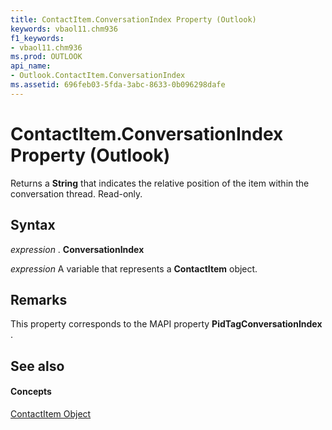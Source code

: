 ```yaml
---
title: ContactItem.ConversationIndex Property (Outlook)
keywords: vbaol11.chm936
f1_keywords:
- vbaol11.chm936
ms.prod: OUTLOOK
api_name:
- Outlook.ContactItem.ConversationIndex
ms.assetid: 696feb03-5fda-3abc-8633-0b096298dafe
---
```



# ContactItem.ConversationIndex Property (Outlook)

Returns a  **String** that indicates the relative position of the item within the conversation thread. Read-only.


## Syntax

 _expression_ . **ConversationIndex**

 _expression_ A variable that represents a **ContactItem** object.


## Remarks

This property corresponds to the MAPI property  **PidTagConversationIndex** .


## See also


#### Concepts


[ContactItem Object](contactitem-object-outlook.md)

